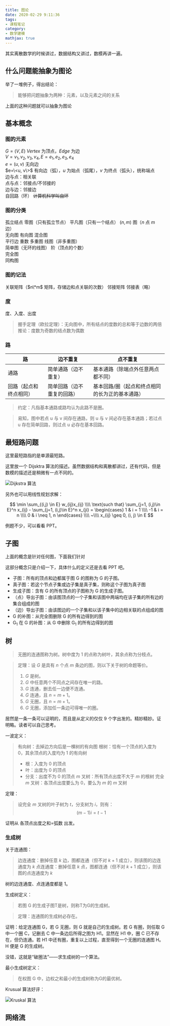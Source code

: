 ```yaml
---
title: 图论
date: 2020-02-29 9:11:36
tags:
- 课程笔记
category:
- 数学建模
mathjax: true
---
```


其实离散数学的时候讲过，数据结构又讲过，数模再讲一遍。

## 什么问题能抽象为图论

举了一堆例子，得出结论：

> 能够把问题抽象为两种：元素，以及元素之间的关系

上面的这种问题就可以抽象为图论

## 基本概念

### 图的元素

$G=(V, E)$ $Vertex$ 为顶点，$Edge$ 为边  
$V={v_1, v_2, v_3, v_4}, E={e_1, e_2, e_3, e_4}$  
$e=(u, v)$ 无向边  
$e=\<u, v\>$ 有向边（弧），$u$ 为始点（弧尾），$v$ 为终点（弧头），统称端点  
边与点：相关联  
点与点：邻接点/不邻接的  
边与边：邻接边  
自回路（环） ~~计算机科学叫自环~~  

### 图的分类

孤立结点  零图（只有孤立节点）  平凡图（只有一个结点）  $(n, m)$ 图（$n$ 点 $m$ 边）  
无向图  有向图  混合图  
平行边  重数  多重图  线图（非多重图）  
简单图（无环的线图）  阶（顶点的个数）  
完全图  
同构图

### 图的记法

关联矩阵（$n\*m$ 矩阵，存储边和点关联的次数）  邻接矩阵  邻接表（略）

### 度

度、入度、出度  

> 握手定理（欧拉定理）：无向图中，所有结点的度数的总和等于边数的两倍
> 推论：度数为奇数的结点数为偶数

### 路

路|边不重复|点不重复
-|-|-
通路|简单通路（边不重复）|基本通路（除端点外任意两点都不同）
回路（起点和终点相同）|简单回路（边不重复的回路）|基本回路/圈（起点和终点相同的长为正的基本通路）

> 约定：凡指基本通路或路均认为此路不是圈。

> 易知，图中若点 u 与 v 间存在通路，则 u 与 v 间必存在基本通路；若过点 u 存在简单回路，则过点 u 必存在基本回路。

## 最短路问题

这里最短路指的是单源最短路。

这里放一个 Dijsktra 算法的描述。虽然数据结构和离散都讲过，还有代码，但是数模的描述还是稍微有一点不同的。

![Dijkstra 算法](dijkstra-algorithm.png)

另外也可以用线性规划求解：

$$
\min \sum_{(i,j) \in E} w_{ij}x_{ij} \\\\
\text{such that}
\sum_{j=1, (i,j)\in E}^n x_{ij} - \sum_{j=1, (i,j)\in E}^n x_{ji} = 
\begin{cases}
1 & i = 1 \\\\
-1 & i = n \\\\
0 & i \neq 1, n
\end{cases} \\\\
~\\\\
x_{ij} \geq 0, (i, j) \in E
$$

例题不少，可以看看 PPT。

## 子图

上面的概念是针对任何图，下面我们针对

这部分概念只是介绍一下，具体什么的定义还是去看 PPT 吧。

* 子图：所有的顶点和边都属于图 G 的图称为 G 的子图。
* 真子图：若这个节点子集或边子集是真子集，则称这个子图为真子图
* 生成子图：含有 G 的所有顶点的子图称为 G 的生成子图。
* （点）导出子图：由该图顶点的一个子集和该图中两端均在该子集的所有边的集合组成的图
* （边）导出子图：由该图边的一个子集和以该子集中的边相关联的点组成的图
* G 的补图：从完全图删除 G 的所有边得到的图
* G<sub>1</sub> 在 G 的补图：从 G 中删除 G<sub>1</sub> 的所有边得到的图

## 树

> 无圈的连通图称为树。树中度为 1 的点称为树叶，其余点称为分枝点。

> 定理：设 $G$ 是具有 $n$ 个点 $m$ 条边的图，则以下关于树的命题等价。
> 1. $G$ 是树。
> 2. $G$ 中任意两个不同点之间存在唯一的路。
> 3. $G$ 连通，删去任一边便不连通。
> 4. $G$ 连通，且 $n=m+1$。
> 5. $G$ 无圈，且 $n=m+1$。
> 6. $G$ 无圈，添加任一条边可得唯一的圈。

居然是一条一条可以证明的，而且是从定义的仅仅 9 个字出发的。精妙精妙。证明略。读者可以自己思考。

一波定义：

> 有向树：去掉边方向后是一棵树的有向图
> 根树：恰有一个顶点的入度为 0，其余顶点的入度均为 1 的有向树
> - 根：入度为 0 的顶点
> - 叶：出度为 0 的顶点
> - 分支：出度不为 0 的顶点
> $m$ 叉树：所有顶点出度不大于 $m$ 的根树
> 完全 $m$ 叉树：各顶点出度要么为 0，要么为 $m$ 的 $m$ 叉树

定理：

> 设完全 $m$ 叉树的叶子树为 $t$，分支树为 $i$，则有：
> $$(m-1)i=t-1$$

证明从 各顶点出度之和=弧数 出发。

### 生成树

关于连通图：

> 边连通度：删掉任意 $k$ 边，图都连通（但不对 $k+1$ 成立），则该图的边连通度为 $k$
> 点连通度：删掉任意 $k$ 点，图都连通（但不对 $k+1$ 成立），则该图的点连通度为 $k$

树的边连通度、点连通度都是 1。

生成树定义：

> 若图 G 的生成子图T是树，则称T为G的生成树。

> 定理：连通图的生成树必存在。

证明：给定连通图 G，若 G 无圈，则 G 就是自己的生成树。若 G 有圈，则任取 G 中一个圈 C，记删去 C 中一条边后所得之图为 H1。显然在 H1 中，圈 C 已不存在，但仍连通。若 H1 中还有圈，重复以上过程，直至得到一个无圈的连通图 H。H 便是 G 的生成树。

没错，这就是“破圈法”——求生成树的一个算法。

最小生成树定义：

> 在权图 G 中，边权之和最小的生成树称为G的最优树。 

Krusual 算法好评：

![Kruskal 算法](../kruskal-algorithm.png)

## 网络流

